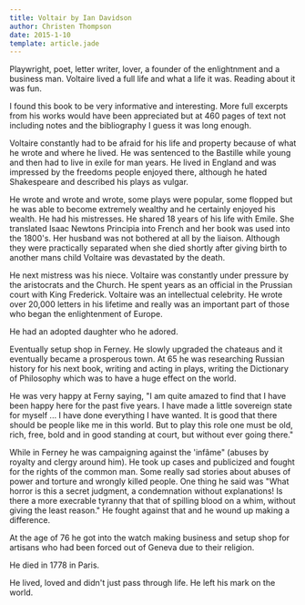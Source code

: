 ```yaml
---
title: Voltair by Ian Davidson
author: Christen Thompson
date: 2015-1-10
template: article.jade 
---
```


Playwright, poet, letter writer, lover, a founder of the enlightnment and a business man.  Voltaire lived a full life and what a life it was.  Reading about it was fun.

<span class="more"></span>

I found this book to be very informative and interesting.  More full excerpts from his works would have been appreciated but at 460 pages of text not including notes and the bibliography I guess it was long enough.

Voltaire constantly had to be afraid for his life and property because of what he wrote and where he lived.  He was sentenced to the Bastille while young and then had to live in exile for man years.  He lived in England and was impressed by the freedoms people enjoyed there, although he hated Shakespeare and described his plays as vulgar. 

He wrote and wrote and wrote, some plays were popular, some flopped but he was able to become extremely wealthy and he certainly enjoyed his wealth.  He had his mistresses.  He shared 18 years of his life with Emile. She translated Isaac Newtons Principia into French and her book was used into the 1800's.  Her husband was not bothered at all by the liaison.  Although they were practically separated when she died shortly after giving birth to another mans child Voltaire was devastated by the death.

He next mistress was his niece. Voltaire was constantly under pressure by the aristocrats and the Church.  He spent years as an official in the Prussian court with King Frederick.  Voltaire was an intellectual celebrity. He wrote over 20,000 letters in his lifetime and really was an important part of those who began the enlightenment of Europe.

He had an adopted daughter who he adored. 

Eventually setup shop in Ferney. He slowly upgraded the chateaus and it eventually became a prosperous town.  At 65 he was researching Russian history for his next book, writing and acting in plays, writing the Dictionary of Philosophy which was to have a huge effect on the world.

He was very happy at Ferny saying, "I am quite amazed to find that I have been happy here for the past five years. I have made a little sovereign state for myself ... I have done everything I have wanted. It is good that there should be people like me in this world. But to play this role one must be old, rich, free, bold and in good standing at court, but without ever going there."

While in Ferney he was campaigning against the 'infâme" (abuses by royalty and clergy around him).  He took up cases and publicized and fought for the rights of the common man.  Some really sad stories about abuses of power and torture and wrongly killed people.  One thing he said was "What horror is this a secret judgment, a condemnation without explanations! Is there a more execrable tyranny that that of spilling blood on a whim, without giving the least reason."  He fought against that and he wound up making a difference.

At the age of 76 he got into the watch making business and setup shop for artisans who had been forced out of Geneva due to their religion.

He died in 1778 in Paris.

He lived, loved and didn't just pass through life. He left his mark on the world.